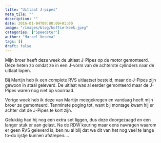 ```yaml
---
title: "Uitlaat J-pipes"
meta_tile: ""
description: ""
date: 2016-01-04T09:00:00+01:00
image: "/images/blog/koffie-koek.jpeg"
categories: ["Speedster"]
author: "Marcel Venema" 
tags: []
draft: false
---
```


Mijn broer heeft deze week de uitlaat J-Pipes op de motor gemonteerd. Deze heten zo omdat ze in een J-vorm van de achterste cylinders naar de uitlaat lopen.


Bij Martijn heb ik een complete RVS uitlaatset besteld, maar de J-Pipes zijn gewoon in staal geleverd. De uitlaat was al eerder gemonteerd maar de J-Pipes waren nog niet op voorraad.


Vorige week heb ik deze van Martijn meegekregen en vandaag heeft mijn broer ze gemonteerd. Tenminste poging tot, want bij montage kwam hij er achter dat de J-Pipes te kort zijn. 


Gelukkig had hij nog een extra set liggen, dus deze doorgezaagd en een langer stuk er aan gelast. Na de RDW keuring maar eens navragen waarom er geen RVS geleverd is, ben nu al blij dat we dit van het nog veel te lange to-do lijstje kunnen afstrepen....
